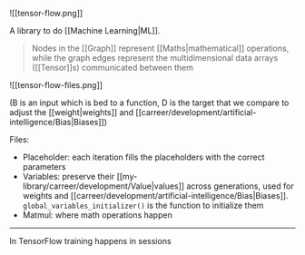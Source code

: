 ![[tensor-flow.png]]

A library to do [[Machine Learning|ML]].

> Nodes in the [[Graph]] represent [[Maths|mathematical]] operations, while the graph edges represent the multidimensional data arrays ([[Tensor]]s) communicated between them

![[tensor-flow-files.png]]

(B is an input which is bed to a function, D is the target that we compare to adjust the [[weight|weights]] and [[carreer/development/artificial-intelligence/Bias|Biases]])

Files:

- Placeholder: each iteration fills the placeholders with the correct parameters
- Variables: preserve their [[my-library/carreer/development/Value|values]] across generations, used for weights and [[carreer/development/artificial-intelligence/Bias|Biases]]. `global_variables_initializer()` is the function to initialize them
- Matmul: where math operations happen

---

In TensorFlow training happens in sessions

